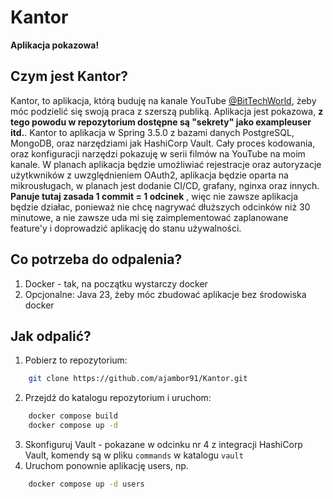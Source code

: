 # Kantor
**Aplikacja pokazowa!**
## Czym jest Kantor? 
Kantor, to aplikacja, którą buduję na kanale YouTube [@BitTechWorld](https://www.youtube.com/@bitstechworld/videos), żeby móc podzielić się swoją praca z szerszą publiką.
Aplikacja jest pokazowa, **z tego powodu w repozytorium dostępne są "sekrety" jako exampleuser itd.**.
Kantor to aplikacja w Spring 3.5.0 z bazami danych PostgreSQL, MongoDB, oraz narzędziami jak HashiCorp Vault. Cały proces kodowania, oraz konfiguracji narzędzi pokazuję w serii filmów na YouTube na moim kanale. 
W planach aplikacja będzie umożliwiać rejestracje oraz autoryzacje użytkwników z uwzględnieniem OAuth2, aplikacja będzie oparta na mikrousługach, w planach jest dodanie CI/CD, grafany, nginxa oraz innych.
**Panuje tutaj zasada 1 commit = 1 odcinek** , więc nie zawsze aplikacja będzie działac, ponieważ nie chcę nagrywać dłuższych odcinków niż 30 minutowe, a nie zawsze uda mi się zaimplementować zaplanowane feature'y i doprowadzić aplikację do stanu używalności.
## Co potrzeba do odpalenia?
1. Docker - tak, na początku wystarczy docker
2. Opcjonalne: Java 23, żeby móc zbudować aplikacje bez środowiska docker

## Jak odpalić?
1. Pobierz to repozytorium:
```bash 
    git clone https://github.com/ajambor91/Kantor.git
```
2. Przejdź do katalogu repozytorium i uruchom:
```bash
    docker compose build
    docker compose up -d
```
3. Skonfiguruj Vault - pokazane w odcinku nr 4 z integracji HashiCorp Vault, komendy są w pliku `commands` w katalogu `vault`
4. Uruchom ponownie aplikację users, np.
```bash 
    docker compose up -d users
```


